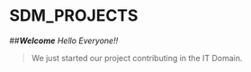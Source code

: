 # SDM_PROJECTS
##***Welcome***
_Hello Everyone!!_
> We just started our project contributing in the IT Domain.
